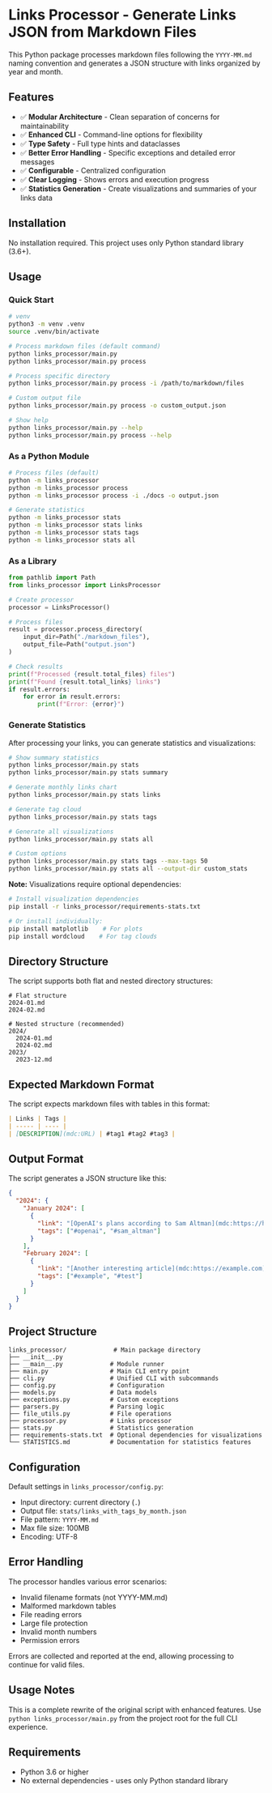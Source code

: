 # Links Processor - Generate Links JSON from Markdown Files

This Python package processes markdown files following the `YYYY-MM.md` naming convention and generates a JSON structure with links organized by year and month.

## Features

- ✅ **Modular Architecture** - Clean separation of concerns for maintainability
- ✅ **Enhanced CLI** - Command-line options for flexibility
- ✅ **Type Safety** - Full type hints and dataclasses
- ✅ **Better Error Handling** - Specific exceptions and detailed error messages
- ✅ **Configurable** - Centralized configuration
- ✅ **Clear Logging** - Shows errors and execution progress
- ✅ **Statistics Generation** - Create visualizations and summaries of your links data

## Installation

No installation required. This project uses only Python standard library (3.6+).

## Usage

### Quick Start

```bash
# venv
python3 -m venv .venv
source .venv/bin/activate

# Process markdown files (default command)
python links_processor/main.py
python links_processor/main.py process

# Process specific directory
python links_processor/main.py process -i /path/to/markdown/files

# Custom output file
python links_processor/main.py process -o custom_output.json

# Show help
python links_processor/main.py --help
python links_processor/main.py process --help
```

### As a Python Module

```bash
# Process files (default)
python -m links_processor
python -m links_processor process
python -m links_processor process -i ./docs -o output.json

# Generate statistics
python -m links_processor stats
python -m links_processor stats links
python -m links_processor stats tags
python -m links_processor stats all
```

### As a Library

```python
from pathlib import Path
from links_processor import LinksProcessor

# Create processor
processor = LinksProcessor()

# Process files
result = processor.process_directory(
    input_dir=Path("./markdown_files"),
    output_file=Path("output.json")
)

# Check results
print(f"Processed {result.total_files} files")
print(f"Found {result.total_links} links")
if result.errors:
    for error in result.errors:
        print(f"Error: {error}")
```

### Generate Statistics

After processing your links, you can generate statistics and visualizations:

```bash
# Show summary statistics
python links_processor/main.py stats
python links_processor/main.py stats summary

# Generate monthly links chart
python links_processor/main.py stats links

# Generate tag cloud
python links_processor/main.py stats tags

# Generate all visualizations
python links_processor/main.py stats all

# Custom options
python links_processor/main.py stats tags --max-tags 50
python links_processor/main.py stats all --output-dir custom_stats
```

**Note:** Visualizations require optional dependencies:
```bash
# Install visualization dependencies
pip install -r links_processor/requirements-stats.txt

# Or install individually:
pip install matplotlib    # For plots
pip install wordcloud    # For tag clouds
```

## Directory Structure

The script supports both flat and nested directory structures:

```
# Flat structure
2024-01.md
2024-02.md

# Nested structure (recommended)
2024/
  2024-01.md
  2024-02.md
2023/
  2023-12.md
```

## Expected Markdown Format

The script expects markdown files with tables in this format:

```markdown
| Links | Tags |
| ----- | ---- |
| [DESCRIPTION](mdc:URL) | #tag1 #tag2 #tag3 |
```

## Output Format

The script generates a JSON structure like this:

```json
{
  "2024": {
    "January 2024": [
      {
        "link": "[OpenAI's plans according to Sam Altman](mdc:https://humanloop.com/blog/openai-plans)",
        "tags": ["#openai", "#sam_altman"]
      }
    ],
    "February 2024": [
      {
        "link": "[Another interesting article](mdc:https://example.com)",
        "tags": ["#example", "#test"]
      }
    ]
  }
}
```

## Project Structure

```
links_processor/             # Main package directory
├── __init__.py
├── __main__.py             # Module runner
├── main.py                 # Main CLI entry point
├── cli.py                  # Unified CLI with subcommands
├── config.py               # Configuration
├── models.py               # Data models
├── exceptions.py           # Custom exceptions
├── parsers.py              # Parsing logic
├── file_utils.py           # File operations
├── processor.py            # Links processor
├── stats.py                # Statistics generation
├── requirements-stats.txt  # Optional dependencies for visualizations
└── STATISTICS.md           # Documentation for statistics features
```

## Configuration

Default settings in `links_processor/config.py`:
- Input directory: current directory (`.`)
- Output file: `stats/links_with_tags_by_month.json`
- File pattern: `YYYY-MM.md`
- Max file size: 100MB
- Encoding: UTF-8

## Error Handling

The processor handles various error scenarios:
- Invalid filename formats (not YYYY-MM.md)
- Malformed markdown tables
- File reading errors
- Large file protection
- Invalid month numbers
- Permission errors

Errors are collected and reported at the end, allowing processing to continue for valid files.

## Usage Notes

This is a complete rewrite of the original script with enhanced features. Use `python links_processor/main.py` from the project root for the full CLI experience.

## Requirements

- Python 3.6 or higher
- No external dependencies - uses only Python standard library